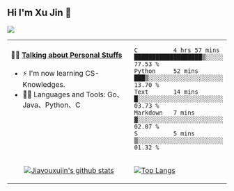 
## Hi I'm Xu Jin 👋
![](https://komarev.com/ghpvc/?username=jiayouxujin&color=brightgreen&label=PROFILE+VIEWS)



<table align="center">
<tr>
<td valign="top" width="60%">

#### 🏋️‍♀️ <a href="https://github.com/jiayouxujin" target="_blank">Talking about Personal Stuffs</a>
<!-- recent_releases starts -->

- ⚡  I'm now learning CS-Knowledges.  
- 🏊‍♂️ Languages and Tools: Go、Java、Python、C
<!-- recent_releases ends -->
</td>
<td>
 
<!--START_SECTION:waka-->
```text
C          4 hrs 57 mins   ███████████████████▒░░░░░   77.53 % 
Python     52 mins         ███▒░░░░░░░░░░░░░░░░░░░░░   13.70 % 
Text       14 mins         █░░░░░░░░░░░░░░░░░░░░░░░░   03.73 % 
Markdown   7 mins          ▓░░░░░░░░░░░░░░░░░░░░░░░░   02.07 % 
S          5 mins          ▒░░░░░░░░░░░░░░░░░░░░░░░░   01.32 % 
```
<!--END_SECTION:waka-->
 
</td>
</tr>
<tr>
<td>
<p align="center"><a href="https://github.com/jiayouxujin"><img src="https://github-readme-stats.vercel.app/api?username=jiayouxujin&hide_border=true&show_icons=true" alt="Jiayouxujin's github stats"></a></p>

</td>
<td>
<a href="https://github.com/jiayouxujin">
  <img align="center" alt="Top Langs" src="https://github-readme-stats.vercel.app/api/top-langs/?username=jiayouxujin" />
</a>
</td>
</tr>
</table>





